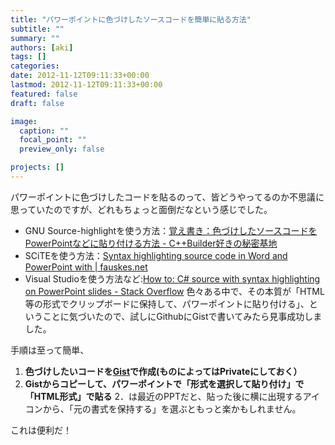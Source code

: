 ```yaml
---
title: "パワーポイントに色づけしたソースコードを簡単に貼る方法"
subtitle: ""
summary: ""
authors: [aki]
tags: []
categories: 
date: 2012-11-12T09:11:33+00:00
lastmod: 2012-11-12T09:11:33+00:00
featured: false
draft: false

image:
  caption: ""
  focal_point: ""
  preview_only: false

projects: []
---
```

パワーポイントに色づけしたコードを貼るのって、皆どうやってるのか不思議に思っていたのですが、どれもちょっと面倒だなという感じでした。

- GNU Source-highlightを使う方法：[覚え書き：色づけしたソースコードをPowerPointなどに貼り付ける方法 - C++Builder好きの秘密基地](http://d.hatena.ne.jp/A7M/20090205/1233842500)
- SCiTEを使う方法：[Syntax highlighting source code in Word and PowerPoint with | fauskes.net](http://www.fauskes.net/nb/syntaxms/)
- Visual Studioを使う方法など:[How to: C# source with syntax highlighting on PowerPoint slides - Stack Overflow](http://stackoverflow.com/questions/825353/how-to-c-sharp-source-with-syntax-highlighting-on-powerpoint-slides)
色々ある中で、その本質が「HTML等の形式でクリップボードに保持して、パワーポイントに貼り付ける」、ということに気づいたので、試しにGithubにGistで書いてみたら見事成功しました。

手順は至って簡単、

1. **色づけしたいコードを[Gist](https://gist.github.com/)で作成(ものによってはPrivateにしておく）**
2. **Gistからコピーして、パワーポイントで「形式を選択して貼り付け」で「HTML形式」で貼る**
2．は最近のPPTだと、貼った後に横に出現するアイコンから、「元の書式を保持する」を選ぶともっと楽かもしれません。

これは便利だ！


